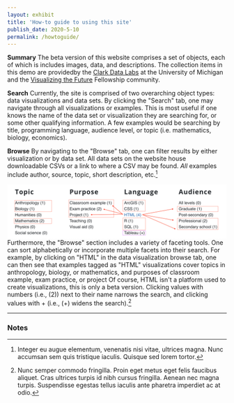 ```yaml
---
layout: exhibit
title: 'How-to guide to using this site'
publish_date: 2020-5-10
permalink: /howtoguide/
---
```


**Summary**
The beta version of this website comprises a set of objects, each of which is includes images, data, and descriptions. The collection items in this demo are providedby the [Clark Data Labs](https://clarkdatalabs.github.io) at the University of Michigan and the [Visualizing the Future](https://visualizingthefuture.github.io/) Fellowship community.

**Search**
Currently, the site is comprised of two overarching object types: data visualizations and data sets. By clicking the "Search" tab, one may navigate through all visualizations or examples. This is most useful if one knows the name of the data set or visualization they are searching for, or some other qualifying information. A few examples would be searching by title, programming language, audience level, or topic (i.e. mathematics, biology, economics).

**Browse**
By navigating to the "Browse" tab, one can filter results by either visualization or by data set. All data sets on the website house downloadable CSVs or a link to where a CSV may be found. <em>All</em> examples include author, source, topic, short description, etc.[^1]

  <img style="float: left;" src="../img/how_to_photo.png" />
  
Furthermore, the "Browse" section includes a variety of faceting tools. One can sort alphabetically or incorporate multiple facets into their search. For example, by clicking on "HTML" in the data visualization browse tab, one can then see that examples tagged as "HTML" visualizations cover topics in anthropology, biology, or mathematics, and purposes of classroom example, exam practice, or project Of course, HTML isn't a platform used to create visualizations, this is only a beta version. Clicking values with numbers (i.e., (2)) next to their name narrows the search, and clicking values with + (i.e., (+) widens the search).[^2]


---
### Notes

[^1]: Integer eu augue elementum, venenatis nisi vitae, ultrices magna. Nunc accumsan sem quis tristique iaculis. Quisque sed lorem tortor.

[^2]: Nunc semper commodo fringilla. Proin eget metus eget felis faucibus aliquet. Cras ultrices turpis id nibh cursus fringilla. Aenean nec magna turpis. Suspendisse egestas tellus iaculis ante pharetra imperdiet ac at odio.